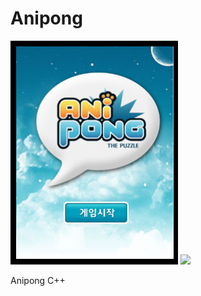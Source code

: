 # Anipong

![](https://github.com/diffth/Anipong/blob/master/Anipong/image/01.png)
![](https://github.com/diffth/Anipong/tree/master/Anipong/image/02.png)


Anipong C++ 
